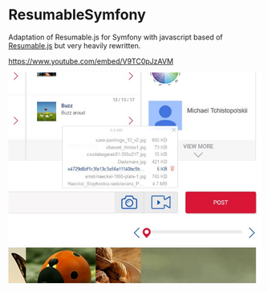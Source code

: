 # ResumableSymfony
Adaptation of Resumable.js for Symfony with javascript based of <a href="https://github.com/23/resumable.js/">Resumable.js</a> but very heavily rewritten.  

https://www.youtube.com/embed/V9TC0pJzAVM



<img src="https://github.com/Dodotree/ResumableSymfony/blob/master/Capture8.JPG?raw=true">
